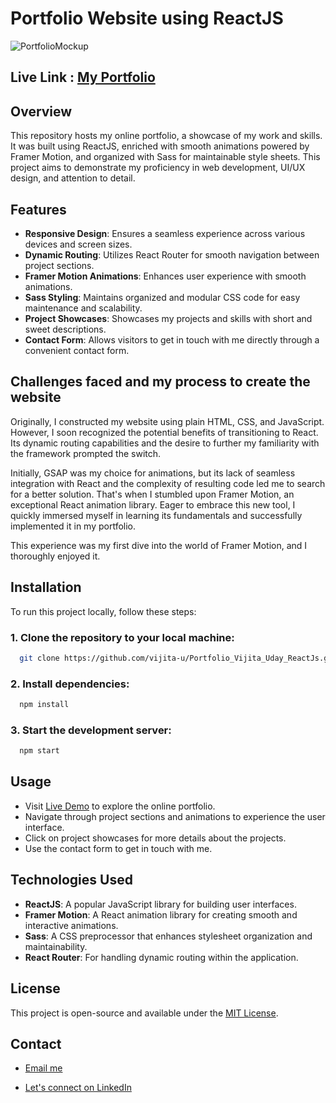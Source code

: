 # Portfolio Website using ReactJS

![PortfolioMockup](https://github.com/vijita-u/Portfolio_Vijita_Uday_ReactJs/assets/96591032/44023509-46d4-44e6-88eb-b11481f227f4)

## Live Link : [My Portfolio]()

## Overview

This repository hosts my online portfolio, a showcase of my work and skills. It was built using ReactJS, enriched with smooth animations powered by Framer Motion, and organized with Sass for maintainable style sheets. This project aims to demonstrate my proficiency in web development, UI/UX design, and attention to detail.

## Features

-   **Responsive Design**: Ensures a seamless experience across various devices and screen sizes.
-   **Dynamic Routing**: Utilizes React Router for smooth navigation between project sections.
-   **Framer Motion Animations**: Enhances user experience with smooth animations.
-   **Sass Styling**: Maintains organized and modular CSS code for easy maintenance and scalability.
-   **Project Showcases**: Showcases my projects and skills with short and sweet descriptions.
-   **Contact Form**: Allows visitors to get in touch with me directly through a convenient contact form.

## Challenges faced and my process to create the website

Originally, I constructed my website using plain HTML, CSS, and JavaScript. However, I soon recognized the potential benefits of transitioning to React. Its dynamic routing capabilities and the desire to further my familiarity with the framework prompted the switch.

Initially, GSAP was my choice for animations, but its lack of seamless integration with React and the complexity of resulting code led me to search for a better solution. That's when I stumbled upon Framer Motion, an exceptional React animation library. Eager to embrace this new tool, I quickly immersed myself in learning its fundamentals and successfully implemented it in my portfolio.

This experience was my first dive into the world of Framer Motion, and I thoroughly enjoyed it.

## Installation

To run this project locally, follow these steps:

### 1. Clone the repository to your local machine:

```bash
  git clone https://github.com/vijita-u/Portfolio_Vijita_Uday_ReactJs.git
```

### 2. Install dependencies:

```bash
  npm install
```

### 3. Start the development server:

```bash
  npm start
```

## Usage

-   Visit [Live Demo]() to explore the online portfolio.
-   Navigate through project sections and animations to experience the user interface.
-   Click on project showcases for more details about the projects.
-   Use the contact form to get in touch with me.

## Technologies Used

-   **ReactJS**: A popular JavaScript library for building user interfaces.
-   **Framer Motion**: A React animation library for creating smooth and interactive animations.
-   **Sass**: A CSS preprocessor that enhances stylesheet organization and maintainability.
-   **React Router**: For handling dynamic routing within the application.

## License

This project is open-source and available under the [MIT License](https://github.com/vijita-u/Portfolio_Vijita_Uday_ReactJs/blob/main/LICENSE).

## Contact

-   [Email me](mailto:udayvijita3009@gmail.com?subject=Github%20Message)

-   [Let's connect on LinkedIn](https://www.linkedin.com/in/vijita-uday/)
